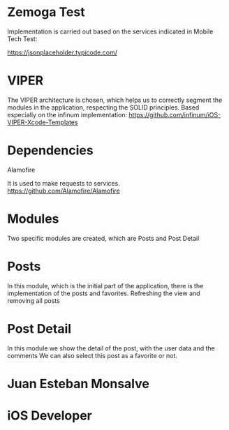 # Zemoga Test

Implementation is carried out based on the services indicated in Mobile Tech Test:

https://jsonplaceholder.typicode.com/

# VIPER

The VIPER architecture is chosen, which helps us to correctly segment the modules in the application, respecting the SOLID principles.
Based especially on the infinum implementation: https://github.com/infinum/iOS-VIPER-Xcode-Templates

# Dependencies

Alamofire

It is used to make requests to services. https://github.com/Alamofire/Alamofire


# Modules

Two specific modules are created, which are Posts and Post Detail

# Posts

In this module, which is the initial part of the application, there is the implementation of the posts and favorites.
Refreshing the view and removing all posts

# Post Detail

In this module we show the detail of the post, with the user data and the comments
We can also select this post as a favorite or not.

# Juan Esteban Monsalve

# iOS Developer
